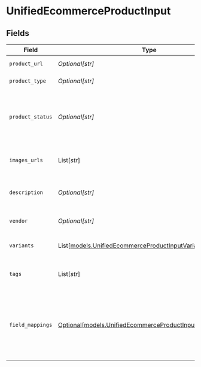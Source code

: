 # UnifiedEcommerceProductInput


## Fields

| Field                                                                                                                | Type                                                                                                                 | Required                                                                                                             | Description                                                                                                          |
| -------------------------------------------------------------------------------------------------------------------- | -------------------------------------------------------------------------------------------------------------------- | -------------------------------------------------------------------------------------------------------------------- | -------------------------------------------------------------------------------------------------------------------- |
| `product_url`                                                                                                        | *Optional[str]*                                                                                                      | :heavy_minus_sign:                                                                                                   | The URL of the product                                                                                               |
| `product_type`                                                                                                       | *Optional[str]*                                                                                                      | :heavy_minus_sign:                                                                                                   | The type of the product                                                                                              |
| `product_status`                                                                                                     | *Optional[str]*                                                                                                      | :heavy_minus_sign:                                                                                                   | The status of the product. Either ACTIVE, DRAFT OR ARCHIVED.                                                         |
| `images_urls`                                                                                                        | List[*str*]                                                                                                          | :heavy_minus_sign:                                                                                                   | The URLs of the product images                                                                                       |
| `description`                                                                                                        | *Optional[str]*                                                                                                      | :heavy_minus_sign:                                                                                                   | The description of the product                                                                                       |
| `vendor`                                                                                                             | *Optional[str]*                                                                                                      | :heavy_minus_sign:                                                                                                   | The vendor of the product                                                                                            |
| `variants`                                                                                                           | List[[models.UnifiedEcommerceProductInputVariants](../models/unifiedecommerceproductinputvariants.md)]               | :heavy_minus_sign:                                                                                                   | The variants of the product                                                                                          |
| `tags`                                                                                                               | List[*str*]                                                                                                          | :heavy_minus_sign:                                                                                                   | The tags associated with the product                                                                                 |
| `field_mappings`                                                                                                     | [Optional[models.UnifiedEcommerceProductInputFieldMappings]](../models/unifiedecommerceproductinputfieldmappings.md) | :heavy_minus_sign:                                                                                                   | The custom field mappings of the object between the remote 3rd party & Panora                                        |